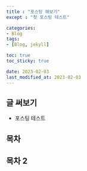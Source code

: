 ```yaml
---
title : "포스팅 해보기"
except : "첫 포스팅 테스트"

categories:
- Blog
tags:
- [Blog, jekyll]

toc: true
toc_sticky: true

date: 2023-02-03
last_modified_at: 2023-02-03
---
```

## 글 써보기
+ 포스팅 테스트
## 목차
## 목차 2
